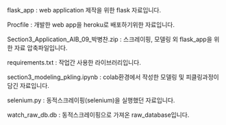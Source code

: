 flask_app : web application 제작을 위한 flask 자료입니다.

Procfile : 개발한 web app을 heroku로 배포하기위한 자료입니다.

Section3_Application_AIB_09_박병찬.zip : 스크레이핑, 모델링 외 flask_app을 위한 자료 압축파일입니다.

requirements.txt : 작업간 사용한 라이브러리입니다.

section3_modeling_pkling.ipynb : colab환경에서 작성한 모델링 및 피클링과정이 담긴 자료입니다.

selenium.py : 동적스크레이핑(selenium)을 실행했던 자료입니다.

watch_raw_db.db : 동적스크레이핑으로 가져온 raw_database입니다.
